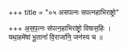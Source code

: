 +++
title = "०५ असपत्नः सपत्नहाभिराष्ट्रो"

+++
अ॒स॒प॒त्नः स॑पत्न॒हाभिरा॑ष्ट्रो विषास॒हिः ।  
यथा॒हमे॑षां भू॒तानां॑ वि॒राजा॑नि॒ जन॑स्य च ॥